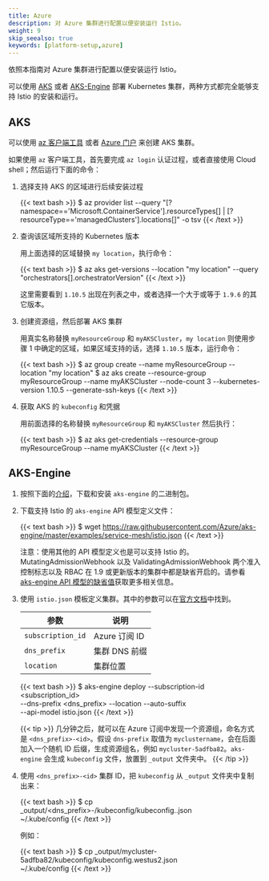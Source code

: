 ```yaml
---
title: Azure
description: 对 Azure 集群进行配置以便安装运行 Istio。
weight: 9
skip_seealso: true
keywords: [platform-setup,azure]
---
```


依照本指南对 Azure 集群进行配置以便安装运行 Istio。

可以使用 [AKS](https://azure.microsoft.com/en-us/services/kubernetes-service/) 或者 [AKS-Engine](https://github.com/azure/aks-engine) 部署 Kubernetes 集群，两种方式都完全能够支持 Istio 的安装和运行。

## AKS

可以使用 [az 客户端工具](https://docs.microsoft.com/en-us/azure/aks/kubernetes-walkthrough) 或者 [Azure 门户](https://docs.microsoft.com/en-us/azure/aks/kubernetes-walkthrough-portal) 来创建 AKS 集群。

如果使用 `az` 客户端工具，首先要完成 `az login` 认证过程，或者直接使用 Cloud shell；然后运行下面的命令：

1. 选择支持 AKS 的区域进行后续安装过程

    {{< text bash >}}
    $ az provider list --query "[?namespace=='Microsoft.ContainerService'].resourceTypes[] | [?resourceType=='managedClusters'].locations[]" -o tsv
    {{< /text >}}

1. 查询该区域所支持的 Kubernetes 版本

    用上面选择的区域替换 `my location`，执行命令：

    {{< text bash >}}
    $ az aks get-versions --location "my location" --query "orchestrators[].orchestratorVersion"
    {{< /text >}}

    这里需要看到 `1.10.5` 出现在列表之中，或者选择一个大于或等于 `1.9.6` 的其它版本。

1. 创建资源组，然后部署 AKS 集群

    用真实名称替换  `myResourceGroup` 和 `myAKSCluster`，`my location` 则使用步骤 1 中确定的区域，如果区域支持的话，选择 `1.10.5` 版本，运行命令：

    {{< text bash >}}
    $ az group create --name myResourceGroup --location "my location"
    $ az aks create --resource-group myResourceGroup --name myAKSCluster --node-count 3 --kubernetes-version 1.10.5 --generate-ssh-keys
    {{< /text >}}

1. 获取 AKS 的 `kubeconfig` 和凭据

    用前面选择的名称替换  `myResourceGroup` 和 `myAKSCluster` 然后执行：

    {{< text bash >}}
    $ az aks get-credentials --resource-group myResourceGroup --name myAKSCluster
    {{< /text >}}

## AKS-Engine

1. 按照下面的[介绍](https://github.com/Azure/aks-engine/blob/master/docs/tutorials/quickstart.md#install-aks-engine)，下载和安装 `aks-engine` 的二进制包。

1. 下载支持 Istio 的 `aks-engine` API 模型定义文件：

    {{< text bash >}}
    $ wget https://raw.githubusercontent.com/Azure/aks-engine/master/examples/service-mesh/istio.json
    {{< /text >}}

    注意：使用其他的 API 模型定义也是可以支持 Istio 的。MutatingAdmissionWebhook 以及 ValidatingAdmissionWebhook 两个准入控制标志以及 RBAC 在 1.9 或更新版本的集群中都是缺省开启的。请参看 [aks-engine API 模型的缺省值](https://github.com/Azure/aks-engine/blob/master/docs/topics/clusterdefinitions.md)获取更多相关信息。

1. 使用 `istio.json` 模板定义集群。其中的参数可以在[官方文档](https://github.com/Azure/aks-engine/blob/master/docs/tutorials/deploy.md#step-3-edit-your-cluster-definition)中找到。

    | 参数                                   | 说明               |
    |---------------------------------------|---------------------------|
    | `subscription_id`                     | Azure 订阅 ID|
    | `dns_prefix`                          | 集群 DNS 前缀         |
    | `location`                            | 集群位置           |

    {{< text bash >}}
    $ aks-engine deploy --subscription-id <subscription_id> \
      --dns-prefix <dns_prefix> --location <location> --auto-suffix \
      --api-model istio.json
    {{< /text >}}

    {{< tip >}}
    几分钟之后，就可以在 Azure 订阅中发现一个资源组，命名方式是 `<dns_prefix>-<id>`。假设 `dns-prefix` 取值为 `myclustername`，会在后面加入一个随机 ID 后缀，生成资源组名，例如 `mycluster-5adfba82`。`aks-engine` 会生成 `kubeconfig` 文件，放置到 `_output` 文件夹中。
    {{< /tip >}}

1. 使用 `<dns_prefix>-<id>` 集群 ID，把 `kubeconfig` 从 `_output` 文件夹中复制出来：

    {{< text bash >}}
    $ cp _output/<dns_prefix>-<id>/kubeconfig/kubeconfig.<location>.json \
        ~/.kube/config
    {{< /text >}}

    例如：

    {{< text bash >}}
    $ cp _output/mycluster-5adfba82/kubeconfig/kubeconfig.westus2.json \
      ~/.kube/config
    {{< /text >}}
